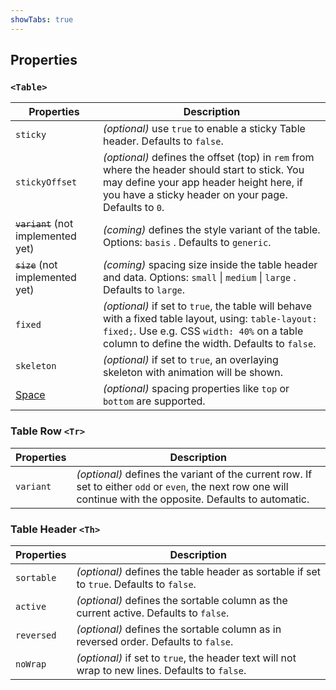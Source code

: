 ```yaml
---
showTabs: true
---
```


## Properties

### `<Table>`

| Properties                                  | Description                                                                                                                                                                                          |
| ------------------------------------------- | ---------------------------------------------------------------------------------------------------------------------------------------------------------------------------------------------------- |
| `sticky`                                    | _(optional)_ use `true` to enable a sticky Table header. Defaults to `false`.                                                                                                                        |
| `stickyOffset`                              | _(optional)_ defines the offset (top) in `rem` from where the header should start to stick. You may define your app header height here, if you have a sticky header on your page. Defaults to `0`.   |
| ~~`variant`~~ (not implemented yet)         | _(coming)_ defines the style variant of the table. Options: `basis` . Defaults to `generic`.                                                                                                         |
| ~~`size`~~ (not implemented yet)            | _(coming)_ spacing size inside the table header and data. Options: `small` \| `medium` \| `large` \. Defaults to `large`.                                                                            |
| `fixed`                                     | _(optional)_ if set to `true`, the table will behave with a fixed table layout, using: `table-layout: fixed;`. Use e.g. CSS `width: 40%` on a table column to define the width. Defaults to `false`. |
| `skeleton`                                  | _(optional)_ if set to `true`, an overlaying skeleton with animation will be shown.                                                                                                                  |
| [Space](/uilib/components/space/properties) | _(optional)_ spacing properties like `top` or `bottom` are supported.                                                                                                                                |

### Table Row `<Tr>`

| Properties | Description                                                                                                                                                     |
| ---------- | --------------------------------------------------------------------------------------------------------------------------------------------------------------- |
| `variant`  | _(optional)_ defines the variant of the current row. If set to either `odd` or `even`, the next row one will continue with the opposite. Defaults to automatic. |

### Table Header `<Th>`

| Properties | Description                                                                                     |
| ---------- | ----------------------------------------------------------------------------------------------- |
| `sortable` | _(optional)_ defines the table header as sortable if set to `true`. Defaults to `false`.        |
| `active`   | _(optional)_ defines the sortable column as the current active. Defaults to `false`.            |
| `reversed` | _(optional)_ defines the sortable column as in reversed order. Defaults to `false`.             |
| `noWrap`   | _(optional)_ if set to `true`, the header text will not wrap to new lines. Defaults to `false`. |
